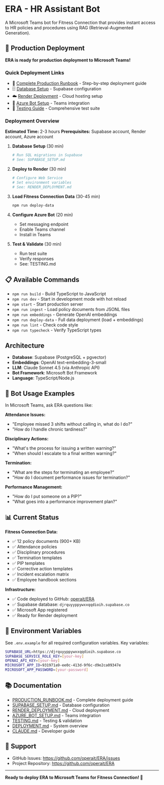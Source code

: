 # ERA - HR Assistant Bot

A Microsoft Teams bot for Fitness Connection that provides instant access to HR policies and procedures using RAG (Retrieval-Augmented Generation).

## 🚀 Production Deployment

**ERA is ready for production deployment to Microsoft Teams!**

### Quick Deployment Links
- 📖 [Complete Production Runbook](PRODUCTION_RUNBOOK.md) - Step-by-step deployment guide
- 🗄️ [Database Setup](SUPABASE_SETUP.md) - Supabase configuration
- ☁️ [Render Deployment](RENDER_DEPLOYMENT.md) - Cloud hosting setup
- 🤖 [Azure Bot Setup](AZURE_BOT_SETUP.md) - Teams integration
- 🧪 [Testing Guide](TESTING.md) - Comprehensive test suite

### Deployment Overview

**Estimated Time:** 2-3 hours
**Prerequisites:** Supabase account, Render account, Azure account

1. **Database Setup** (30 min)
   ```bash
   # Run SQL migrations in Supabase
   # See: SUPABASE_SETUP.md
   ```

2. **Deploy to Render** (30 min)
   ```bash
   # Configure Web Service
   # Set environment variables
   # See: RENDER_DEPLOYMENT.md
   ```

3. **Load Fitness Connection Data** (30-45 min)
   ```bash
   npm run deploy-data
   ```

4. **Configure Azure Bot** (20 min)
   - Set messaging endpoint
   - Enable Teams channel
   - Install in Teams

5. **Test & Validate** (30 min)
   - Run test suite
   - Verify responses
   - See: TESTING.md

## 📋 Available Commands

- `npm run build` - Build TypeScript to JavaScript
- `npm run dev` - Start in development mode with hot reload
- `npm start` - Start production server
- `npm run ingest` - Load policy documents from JSONL files
- `npm run embeddings` - Generate OpenAI embeddings
- `npm run deploy-data` - Full data deployment (load + embeddings)
- `npm run lint` - Check code style
- `npm run typecheck` - Verify TypeScript types

## Architecture

- **Database**: Supabase (PostgreSQL + pgvector)
- **Embeddings**: OpenAI text-embedding-3-small
- **LLM**: Claude Sonnet 4.5 (via Anthropic API)
- **Bot Framework**: Microsoft Bot Framework
- **Language**: TypeScript/Node.js

## 💬 Bot Usage Examples

In Microsoft Teams, ask ERA questions like:

**Attendance Issues:**
- "Employee missed 3 shifts without calling in, what do I do?"
- "How do I handle chronic tardiness?"

**Disciplinary Actions:**
- "What's the process for issuing a written warning?"
- "When should I escalate to a final written warning?"

**Termination:**
- "What are the steps for terminating an employee?"
- "How do I document performance issues for termination?"

**Performance Management:**
- "How do I put someone on a PIP?"
- "What goes into a performance improvement plan?"

## 📊 Current Status

**Fitness Connection Data:**
- ✅ 12 policy documents (900+ KB)
- ✅ Attendance policies
- ✅ Disciplinary procedures
- ✅ Termination templates
- ✅ PIP templates
- ✅ Corrective action templates
- ✅ Incident escalation matrix
- ✅ Employee handbook sections

**Infrastructure:**
- ✅ Code deployed to GitHub: [operait/ERA](https://github.com/operait/ERA)
- ✅ Supabase database: `djrquyyppywxxqqdioih.supabase.co`
- ✅ Microsoft App registered
- ✅ Ready for Render deployment

## 🔧 Environment Variables

See `.env.example` for all required configuration variables. Key variables:

```bash
SUPABASE_URL=https://djrquyyppywxxqqdioih.supabase.co
SUPABASE_SERVICE_ROLE_KEY=[your-key]
OPENAI_API_KEY=[your-key]
MICROSOFT_APP_ID=931971a9-ee0c-413d-9f6c-d9e2ca09347e
MICROSOFT_APP_PASSWORD=[your-password]
```

## 📚 Documentation

- [PRODUCTION_RUNBOOK.md](PRODUCTION_RUNBOOK.md) - Complete deployment guide
- [SUPABASE_SETUP.md](SUPABASE_SETUP.md) - Database configuration
- [RENDER_DEPLOYMENT.md](RENDER_DEPLOYMENT.md) - Cloud deployment
- [AZURE_BOT_SETUP.md](AZURE_BOT_SETUP.md) - Teams integration
- [TESTING.md](TESTING.md) - Testing & validation
- [DEPLOYMENT.md](DEPLOYMENT.md) - System overview
- [CLAUDE.md](CLAUDE.md) - Developer guide

## 🤝 Support

- GitHub Issues: https://github.com/operait/ERA/issues
- Project Repository: https://github.com/operait/ERA

---

**Ready to deploy ERA to Microsoft Teams for Fitness Connection! 🚀**